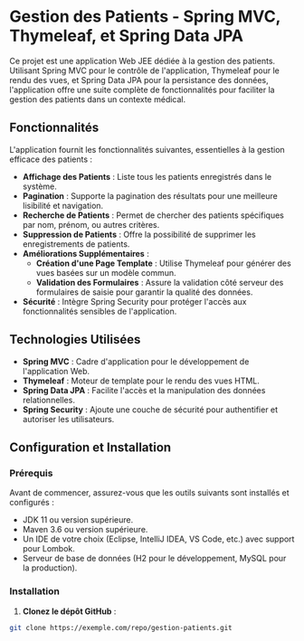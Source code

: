 # Gestion des Patients - Spring MVC, Thymeleaf, et Spring Data JPA

Ce projet est une application Web JEE dédiée à la gestion des patients. Utilisant Spring MVC pour le contrôle de l'application, Thymeleaf pour le rendu des vues, et Spring Data JPA pour la persistance des données, l'application offre une suite complète de fonctionnalités pour faciliter la gestion des patients dans un contexte médical.

## Fonctionnalités

L'application fournit les fonctionnalités suivantes, essentielles à la gestion efficace des patients :

- **Affichage des Patients** : Liste tous les patients enregistrés dans le système.
- **Pagination** : Supporte la pagination des résultats pour une meilleure lisibilité et navigation.
- **Recherche de Patients** : Permet de chercher des patients spécifiques par nom, prénom, ou autres critères.
- **Suppression de Patients** : Offre la possibilité de supprimer les enregistrements de patients.
- **Améliorations Supplémentaires** :
    - **Création d'une Page Template** : Utilise Thymeleaf pour générer des vues basées sur un modèle commun.
    - **Validation des Formulaires** : Assure la validation côté serveur des formulaires de saisie pour garantir la qualité des données.
- **Sécurité** : Intègre Spring Security pour protéger l'accès aux fonctionnalités sensibles de l'application.

## Technologies Utilisées

- **Spring MVC** : Cadre d'application pour le développement de l'application Web.
- **Thymeleaf** : Moteur de template pour le rendu des vues HTML.
- **Spring Data JPA** : Facilite l'accès et la manipulation des données relationnelles.
- **Spring Security** : Ajoute une couche de sécurité pour authentifier et autoriser les utilisateurs.

## Configuration et Installation

### Prérequis

Avant de commencer, assurez-vous que les outils suivants sont installés et configurés :

- JDK 11 ou version supérieure.
- Maven 3.6 ou version supérieure.
- Un IDE de votre choix (Eclipse, IntelliJ IDEA, VS Code, etc.) avec support pour Lombok.
- Serveur de base de données (H2 pour le développement, MySQL pour la production).

### Installation

1. **Clonez le dépôt GitHub** :

```bash
git clone https://exemple.com/repo/gestion-patients.git